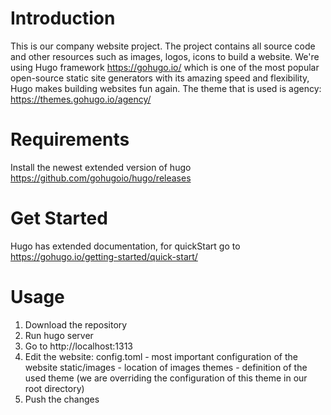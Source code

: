 # Introduction
This is our company website project. The project contains all source code and other resources such as images, logos, icons to build a website. We're using Hugo framework https://gohugo.io/  which is one of the most popular open-source static site generators with its amazing speed and flexibility, Hugo makes building websites fun again. The theme that is used is agency: https://themes.gohugo.io/agency/

# Requirements
Install the newest extended version of hugo https://github.com/gohugoio/hugo/releases

# Get Started
Hugo has extended documentation, for quickStart go to https://gohugo.io/getting-started/quick-start/

# Usage
1. Download the repository
2. Run hugo server
3. Go to http://localhost:1313
4. Edit the website:
    config.toml - most important configuration of the website
    static/images - location of images
    themes - definition of the used theme (we are overriding the configuration of this theme in our root directory)
5. Push the changes

